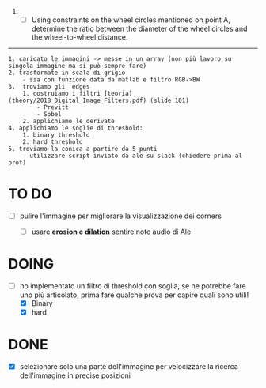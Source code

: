 1. - [ ] Using constraints on the wheel circles mentioned on point A, determine the ratio between the diameter of the wheel circles and the wheel-to-wheel distance.
---
    1. caricato le immagini -> messe in un array (non più lavoro su singola immagine ma si può sempre fare)
    2. trasformate in scala di grigio
        - sia con funzione data da matlab e filtro RGB->BW
    3.  troviamo gli  edges
        1. costruiamo i filtri [teoria](theory/2018_Digital_Image_Filters.pdf) (slide 101)
            - Previtt
            - Sobel
        2. applichiamo le derivate
    4. applichiamo le soglie di threshold:
        1. binary threshold
        2. hard threshold
    5. troviamo la conica a partire da 5 punti
        - utilizzare script inviato da ale su slack (chiedere prima al prof)




# TO DO
- [ ] pulire l'immagine per migliorare la visualizzazione dei corners
    - [ ] usare **erosion e dilation** sentire note audio di Ale


# DOING
- [ ] ho implementato un filtro di threshold con soglia, se ne potrebbe fare uno più articolato, prima fare qualche prova per capire quali sono utili!
    - [x] Binary
    - [x] hard

# DONE
- [x] selezionare solo una parte dell'immagine per velocizzare la ricerca dell'immagine in precise posizioni
